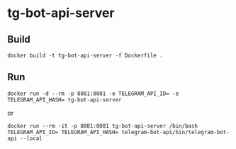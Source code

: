 # tg-bot-api-server


## Build

```shell
docker build -t tg-bot-api-server -f Dockerfile .
```


## Run

```shell
docker run -d --rm -p 8081:8081 -e TELEGRAM_API_ID= -e TELEGRAM_API_HASH= tg-bot-api-server
```

or

```shell
docker run --rm -it -p 8081:8081 tg-bot-api-server /bin/bash
TELEGRAM_API_ID= TELEGRAM_API_HASH= telegram-bot-api/bin/telegram-bot-api --local
```
